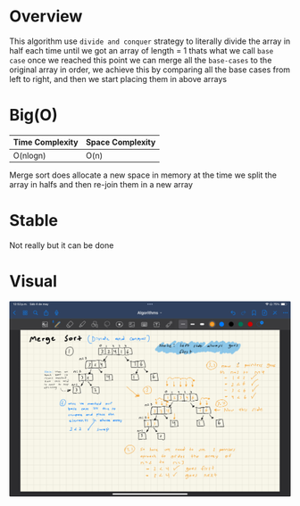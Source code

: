 # Overview

This algorithm use `divide and conquer` strategy to literally divide the array in half each time until we got an array of length = 1 thats what we call `base case` once we reached this point we can merge all the `base-cases` to the original array in order, we achieve this by comparing all the base cases from left to right, and then we start placing them in above arrays

# Big(O)

| Time Complexity | Space Complexity |
| --------------- | ---------------- |
| O(nlogn)        | O(n)             |

Merge sort does allocate a new space in memory at the time we split the array in halfs and then re-join them in a new array

# Stable

Not really but it can be done

# Visual

![Insertion Sort](./mergesort.jpeg)
